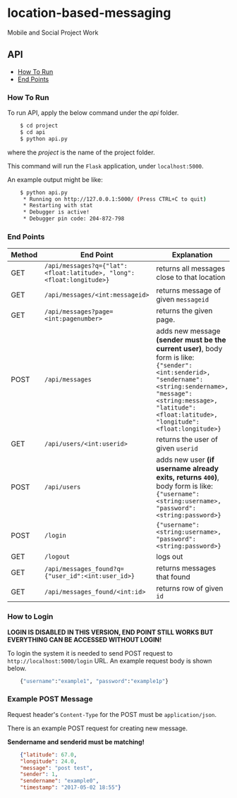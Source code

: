 # location-based-messaging

Mobile and Social Project Work

## API

* [How To Run](#how-to-run)
* [End Points](#end-points)

### How To Run

To run API, apply the below command under the *api* folder.

```bash
    $ cd project
    $ cd api
    $ python api.py
```

where the *project* is the name of the project folder. 

This command will run the `Flask` application, under `localhost:5000`.

An example output might be like:

```bash
    $ python api.py
     * Running on http://127.0.0.1:5000/ (Press CTRL+C to quit)
     * Restarting with stat
     * Debugger is active!
     * Debugger pin code: 204-872-798
```

### End Points

| Method | End Point | Explanation |
| ------ | --------- | ----------- |
| GET | `/api/messages?q={"lat":<float:latitude>, "long":<float:longitude>}` | returns all messages close to that location |
| GET | `/api/messages/<int:messageid>` | returns message of given `messageid`  |
| GET | `/api/messages?page=<int:pagenumber>` | returns the given page. |
| POST | `/api/messages` | adds new message **(sender must be the current user)**, body form is like: `{"sender":<int:senderid>, "sendername":<string:sendername>, "message": <string:message>, "latitude":<float:latitude>, "longitude":<float:longitude>}` |
| GET | `/api/users/<int:userid>` | returns the user of given `userid` |
| POST | `/api/users` | adds new user **(if username already exits, returns `400`)**, body form is like: `{"username":<string:username>, "password":<string:password>}` |
| POST | `/login` | `{"username":<string:username>, "password":<string:password>}` |
| GET | `/logout` | logs out |
| GET | `/api/messages_found?q={"user_id":<int:user_id>}` | returns messages that found |
| GET | `/api/messages_found/<int:id>` | returns row of given `id` |  

### How to Login

**LOGIN IS DISABLED IN THIS VERSION, END POINT STILL WORKS BUT EVERYTHING CAN BE ACCESSED WITHOUT LOGIN!**

To login the system it is needed to send POST request to `http://localhost:5000/login` URL.
An example request body is shown below.


```python
    {"username":"example1", "password":"example1p"}
```

### Example POST Message

Request header's `Content-Type` for the POST must be `application/json`.

There is an example POST request for creating new message. 

**Sendername and senderid must be matching!**

```json
    {"latitude": 67.0, 
    "longitude": 24.0, 
    "message": "post test", 
    "sender": 1, 
    "sendername": "example0", 
    "timestamp": "2017-05-02 18:55"}
```
